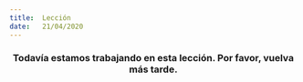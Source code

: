 ```yaml
---
title:  Lección
date:   21/04/2020
---
```


### <center>Todavía estamos trabajando en esta lección. Por favor, vuelva más tarde.</center>